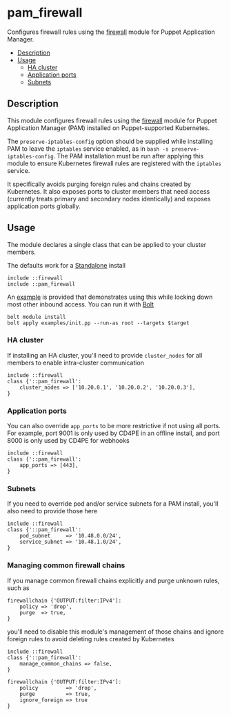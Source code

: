 <!-- omit in toc -->
# pam_firewall

Configures firewall rules using the [firewall] module for Puppet Application Manager.

* [Description](#description)
* [Usage](#usage)
  * [HA cluster](#ha-cluster)
  * [Application ports](#application-ports)
  * [Subnets](#subnets)

## Description

This module configures firewall rules using the [firewall] module for Puppet Application Manager (PAM) installed on Puppet-supported Kubernetes.

The `preserve-iptables-config` option should be supplied while installing PAM to leave the `iptables` service enabled, as in `bash -s preserve-iptables-config`. The PAM installation must be run after applying this module to ensure Kubernetes firewall rules are registered with the `iptables` service.

It specifically avoids purging foreign rules and chains created by Kubernetes. It also exposes ports to cluster members that need access (currently treats primary and secondary nodes identically) and exposes application ports globally.

## Usage

The module declares a single class that can be applied to your cluster members.

The defaults work for a [Standalone] install

    include ::firewall
    include ::pam_firewall

An [example](examples/init.pp) is provided that demonstrates using this while locking down most other inbound access. You can run it with [Bolt]

    bolt module install
    bolt apply examples/init.pp --run-as root --targets $target

### HA cluster

If installing an HA cluster, you'll need to provide `cluster_nodes` for all members to enable intra-cluster communication

    include ::firewall
    class {'::pam_firewall':
        cluster_nodes => ['10.20.0.1', '10.20.0.2', '10.20.0.3'],
    }

### Application ports

You can also override `app_ports` to be more restrictive if not using all ports. For example, port 9001 is only used by CD4PE in an offline install, and port 8000 is only used by CD4PE for webhooks

    include ::firewall
    class {'::pam_firewall':
        app_ports => [443],
    }

### Subnets

If you need to override pod and/or service subnets for a PAM install, you'll also need to provide those here

    include ::firewall
    class {'::pam_firewall':
        pod_subnet     => '10.48.0.0/24',
        service_subnet => '10.48.1.0/24',
    }

### Managing common firewall chains

If you manage common firewall chains explicitly and purge unknown rules, such as

    firewallchain {'OUTPUT:filter:IPv4']:
        policy => 'drop',
        purge  => true,
    }

you'll need to disable this module's management of those chains and ignore foreign rules to avoid
deleting rules created by Kubernetes

    include ::firewall
    class {'::pam_firewall':
        manage_common_chains => false,
    }

    firewallchain {'OUTPUT:filter:IPv4']:
        policy         => 'drop',
        purge          => true,
        ignore_foreign => true
    }

[firewall]: https://forge.puppet.com/modules/puppetlabs/firewall
[Standalone]: https://puppet.com/docs/continuous-delivery/4.x/pam/pam-node-arch.html
[Bolt]: http://pup.pt/installbolt
